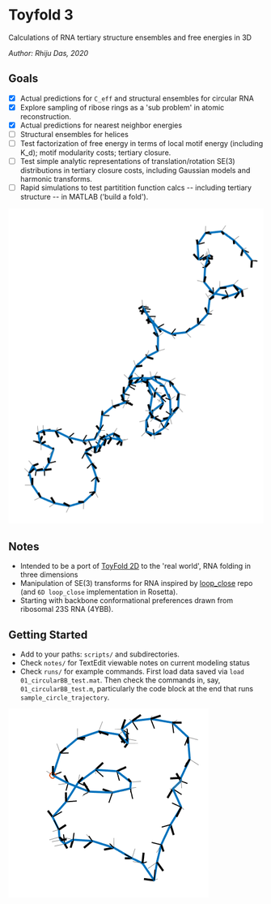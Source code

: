 # Toyfold 3
Calculations of RNA tertiary structure ensembles and free energies in 3D

_Author: Rhiju Das, 2020_

## Goals
- [x] Actual predictions for `C_eff` and structural ensembles for circular RNA
- [x] Explore sampling of ribose rings as a 'sub problem' in atomic reconstruction.
- [x] Actual predictions for nearest neighbor energies 
- [ ] Structural ensembles for helices
- [ ] Test factorization of free energy in terms of local motif energy (including K_d); motif modularity costs; tertiary closure.
- [ ] Test simple analytic representations of translation/rotation SE(3) distributions in tertiary closure costs, including Gaussian models and harmonic transforms.
- [ ] Rapid simulations to test partitition function calcs -- including tertiary structure -- in MATLAB ('build a fold').

![Example trace of random conformation](notes/01_CircularBB_NOTES.rtfd/Screen%20Shot%202020-05-25%20at%2012.13.29%20PM.png)

## Notes
* Intended to be a port of [ToyFold 2D](https://github.com/rhiju/toyfold2_rhiju/) to the 'real world', RNA folding in three dimensions
* Manipulation of SE(3) transforms for RNA inspired by [loop_close](https://github.com/rhiju/loop_close) repo (and `6D loop_close` implementation in Rosetta). 
* Starting with backbone conformational preferences drawn from ribosomal 23S RNA (4YBB).

## Getting Started
* Add to your paths: `scripts/` and subdirectories.
* Check `notes/` for TextEdit viewable notes on current modeling status
* Check `runs/` for example commands. First load data saved via `load 01_circularBB_test.mat`. Then check the commands in, say, `01_circularBB_test.m`, particularly the code block at the end that runs `sample_circle_trajectory`. 

![Example of a circular RNA trace](notes/01_CircularBB_NOTES.rtfd/Screen%20Shot%202020-05-25%20at%203.26.51%20PM.png)



